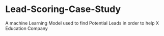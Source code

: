 # Lead-Scoring-Case-Study
A machine Learning Model used to find Potential Leads in order to help X Education Company
